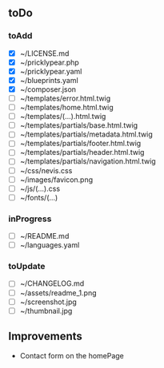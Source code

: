 ## toDo

### toAdd

* [x] ~/LICENSE.md
* [x] ~/pricklypear.php
* [x] ~/pricklypear.yaml
* [x] ~/blueprints.yaml
* [x] ~/composer.json
* [ ] ~/templates/error.html.twig
* [ ] ~/templates/home.html.twig
* [ ] ~/templates/(...).html.twig
* [ ] ~/templates/partials/base.html.twig
* [ ] ~/templates/partials/metadata.html.twig
* [ ] ~/templates/partials/footer.html.twig
* [ ] ~/templates/partials/header.html.twig
* [ ] ~/templates/partials/navigation.html.twig
* [ ] ~/css/nevis.css
* [ ] ~/images/favicon.png
* [ ] ~/js/(...).css
* [ ] ~/fonts/(...)

### inProgress

* [ ] ~/README.md
* [ ] ~/languages.yaml

### toUpdate

* [ ] ~/CHANGELOG.md
* [ ] ~/assets/readme_1.png
* [ ] ~/screenshot.jpg
* [ ] ~/thumbnail.jpg

## Improvements

* Contact form on the homePage

